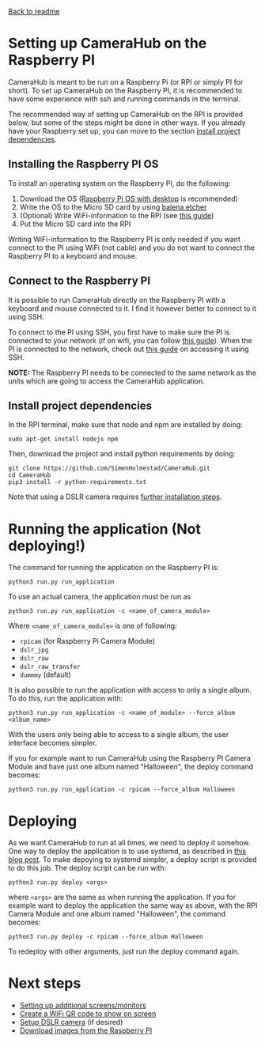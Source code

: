 [Back to readme](../readme.md)

# Setting up CameraHub on the Raspberry PI
CameraHub is meant to be run on a Raspberry Pi (or RPI or simply PI for short). To set up CameraHub on the Raspberry PI, it is recommended to have some experience with ssh and running commands in the terminal. 

The recommended way of setting up CameraHub on the RPI is provided below, but some of the steps might be done in other ways. If you already have your Raspberry set up, you can move to the section [install project dependencies](#install-project-dependencies).

## Installing the Raspberry PI OS 
To install an operating system on the Raspberry PI, do the following:
1. Download the OS ([Raspberry Pi OS with desktop](https://www.raspberrypi.org/software/operating-systems/) is recommended)
2. Write the OS to the Micro SD card by using [balena etcher](https://www.balena.io/etcher/)
3. (Optional) Write WiFi-information to the RPI (see [this guide](https://www.raspberrypi.org/documentation/remote-access/README.md))
4. Put the Micro SD card into the RPI

Writing WiFi-information to the Raspberry PI is only needed if you want connect to the PI using WiFi (not cable) and you do not want to connect the Raspberry PI to a keyboard and mouse.

## Connect to the Raspberry PI
It is possible to run CameraHub directly on the Raspberry PI with a keyboard and mouse connected to it. I find it however better to connect to it using SSH.

To connect to the PI using SSH, you first have to make sure the PI is connected to your network (if on wifi, you can follow [this guide](https://www.raspberrypi.org/documentation/configuration/wireless/README.md)). When the PI is connected to the network, check out [this guide](https://www.raspberrypi.org/documentation/remote-access/README.md) on accessing it using SSH.

**NOTE:** The Raspberry PI needs to be connected to the same network as the units which are going to access the CameraHub application.

## Install project dependencies
In the RPI terminal, make sure that node and npm are installed by doing:
```
sudo apt-get install nodejs npm
```
Then, download the project and install python requirements by doing:
```
git clone https://github.com/SimenHolmestad/CameraHub.git
cd CameraHub
pip3 install -r python-requirements.txt
```

Note that using a DSLR camera requires [further installation steps](#the-dslr-camera-modules).

# Running the application (Not deploying!)
The command for running the application on the Raspberry PI is:
```
python3 run.py run_application
```

To use an actual camera, the application must be run as
```
python3 run.py run_application -c <name_of_camera_module>
```
Where `<name_of_camera_module>` is one of following:

- `rpicam` (for Raspberry Pi Camera Module)
- `dslr_jpg` 
- `dslr_raw`
- `dslr_raw_transfer`
- `dummmy` (default)

It is also possible to run the application with access to only a single album. To do this, run the application with:
```
python3 run.py run_application -c <name_of_module> --force_album <album_name>
```

With the users only being able to access to a single album, the user interface becomes simpler.

If you for example want to run CameraHub using the Raspberry PI Camera Module and have just one album named "Halloween", the deploy command becomes:

```
python3 run.py run_application -c rpicam --force_album Halloween
```

# Deploying
As we want CameraHub to run at all times, we need to deploy it somehow. One way to deploy the application is to use systemd, as described in [this blog post](https://blog.miguelgrinberg.com/post/running-a-flask-application-as-a-service-with-systemd). To make depoying to systemd simpler, a deploy script is provided to do this job. The deploy script can be run with:

```
python3 run.py deploy <args>
```

where `<args>` are the same as when running the application. If you for example want to deploy the application the same way as above, with the RPI Camera Module and one album named "Halloween", the command becomes:
```
python3 run.py deploy -c rpicam --force_album Halloween
```

To redeploy with other arguments, just run the deploy command again.

# Next steps
- [Setting up additional screens/monitors](setup_additional_screens.md)
- [Create a WiFi QR code to show on screen](show_wifi_qr_code_on_main_screen.md)
- [Setup DSLR camera](setup_dslr_camera.md) (if desired)
- [Download images from the Raspberry PI](downloading_images_from_the_rpi.md)
